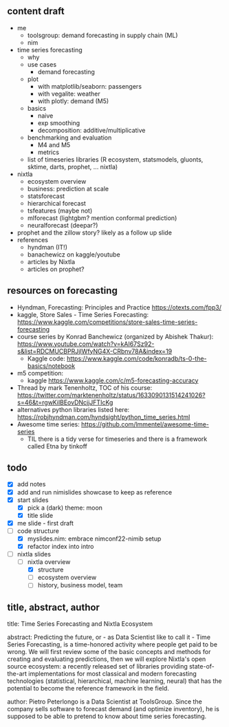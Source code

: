 
## content draft

- me
  - toolsgroup: demand forecasting in supply chain (ML)
  - nim
- time series forecasting
  - why
  - use cases
    - demand forecasting
  - plot
    - with matplotlib/seaborn: passengers
    - with vegalite: weather
    - with plotly: demand (M5)
  - basics
    - naive
    - exp smoothing
    - decomposition: additive/multiplicative
  - benchmarking and evaluation
    - M4 and M5
    - metrics
  - list of timeseries libraries (R ecosystem, statsmodels, gluonts, sktime, darts, prophet, ... nixtla)
- nixtla
  - ecosystem overview
  - business: prediction at scale
  - statsforecast
  - hierarchical forecast
  - tsfeatures (maybe not)
  - mlforecast (lightgbm? mention conformal prediction)
  - neuralforecast (deepar?)
- prophet and the zillow story? likely as a follow up slide
- references
  - hyndman (IT!)
  - banachewicz on kaggle/youtube
  - articles by Nixtla
  - articles on prophet?

## resources on forecasting

- Hyndman, Forecasting: Principles and Practice https://otexts.com/fpp3/
- kaggle, Store Sales - Time Series Forecasting: https://www.kaggle.com/competitions/store-sales-time-series-forecasting
- course series by Konrad Banchewicz (organized by Abishek Thakur): https://www.youtube.com/watch?v=kAI67Sz92-s&list=RDCMUCBPRJjIWfyNG4X-CRbnv78A&index=19
  - Kaggle code: https://www.kaggle.com/code/konradb/ts-0-the-basics/notebook
- m5 competition:
  - kaggle https://www.kaggle.com/c/m5-forecasting-accuracy
- Thread by mark Tenenholtz, TOC of his course: https://twitter.com/marktenenholtz/status/1633090131514241026?s=46&t=rgwKilBEovDNcjjJFTIcKg
- alternatives python libraries listed here: https://robjhyndman.com/hyndsight/python_time_series.html
- Awesome time series: https://github.com/lmmentel/awesome-time-series
  - TIL there is a tidy verse for timeseries and there is a framework called Etna by tinkoff

## todo

- [x] add notes
- [x] add and run nimislides showcase to keep as reference
- [x] start slides
  - [x] pick a (dark) theme: moon
  - [x] title slide
- [x] me slide - first draft
- [ ] code structure
  - [x] myslides.nim: embrace nimconf22-nimib setup
  - [x] refactor index into intro
- [ ] nixtla slides
  - [ ] nixtla overview
    - [x] structure
    - [ ] ecosystem overview
    - [ ] history, business model, team

## title, abstract, author

title: Time Series Forecasting and Nixtla Ecosystem

abstract:
Predicting the future, or - as Data Scientist like to call it - Time Series Forecasting,
is a time-honored activity where people get paid to be wrong.
We will first review some of the basic concepts and methods for creating and evaluating predictions,
then we will explore Nixtla's open source ecosystem:
a recently released set of libraries providing state-of-the-art implementations for most classical and modern forecasting technologies
(statistical, hierarchical, machine learning, neural)
that has the potential to become the reference framework in the field.

author:
Pietro Peterlongo is a Data Scientist at ToolsGroup.
Since the company sells software to forecast demand (and optimize inventory),
he is supposed to be able to pretend to know about time series forecasting.
